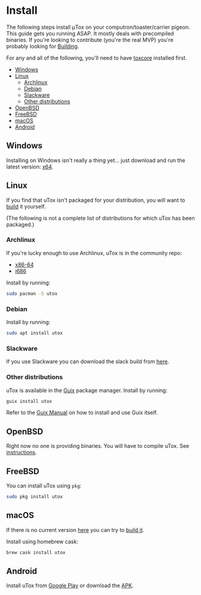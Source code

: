 # Install

The following steps install μTox on your computron/toaster/carrier pigeon. This guide gets you running ASAP. It mostly deals with precompiled binaries. If you're looking to contribute (you're the real MVP) you're probably looking for [Building](BUILD.md).

For any and all of the following, you'll need to have [toxcore](https://github.com/TokTok/c-toxcore) installed first.

- [Windows](#windows)
- [Linux](#linux)
  - [Archlinux](#archlinux)
  - [Debian](#debian)
  - [Slackware](#slackware)
  - [Other distributions](#other-distributions)
- [OpenBSD](#openBSD)
- [FreeBSD](#freeBSD)
- [macOS](#macOS)
- [Android](#android)

## Windows

Installing on Windows isn't really a thing yet... just download and run the latest version: [x64](https://github.com/uTox/uTox/releases/download/v0.18.1/utox_x86_64.exe).

## Linux

If you find that uTox isn't packaged for your distribution, you will want to [build](BUILD.md) it yourself.

(The following is not a complete list of distributions for which uTox has been packaged.)

### Archlinux

If you're lucky enough to use Archlinux, uTox is in the community repo:

- [x86-64](https://www.archlinux.org/packages/community/x86_64/utox/)
- [i686](https://www.archlinux.org/packages/community/i686/utox/)

Install by running:

```bash
sudo pacman -S utox
```

### Debian

Install by running:
```bash
sudo apt install utox
```

### Slackware

If you use Slackware you can download the slack build from [here](https://slackbuilds.org/repository/14.2/network/uTox/).

### Other distributions

uTox is available in the [Guix](https://guix.gnu.org/) package manager. Install by running:

```bash
guix install utox
```

Refer to the [Guix Manual](https://guix.gnu.org/manual/en/) on how to install and use Guix itself.

## OpenBSD

Right now no one is providing binaries. You will have to compile uTox. See [instructions](BUILD.md#openbsd).

## FreeBSD

You can install uTox using `pkg`:

```bash
sudo pkg install utox
```

## macOS

If there is no current version [here](https://github.com/uTox/uTox/releases/latest) you can try to [build it](BUILD.md#macOS).

Install using homebrew cask:

```bash
brew cask install utox
```

## Android

Install uTox from [Google Play](https://play.google.com/apps/testing/tox.client.utox) or download the [APK](https://build.tox.chat/job/uTox_build_android_armhf_release/lastSuccessfulBuild/artifact/uTox.apk).
